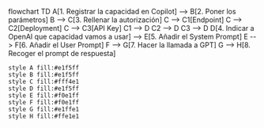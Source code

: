 flowchart TD
    A[1. Registrar la capacidad en Copilot] --> B[2. Poner los parámetros]
    B --> C[3. Rellenar la autorización]
    C --> C1[Endpoint]
    C --> C2[Deployment]
    C --> C3[API Key]
    C1 --> D
    C2 --> D
    C3 --> D
    D[4. Indicar a OpenAI que capacidad vamos a usar] --> E[5. Añadir el System Prompt]
    E --> F[6. Añadir el User Prompt]
    F --> G[7. Hacer la llamada a GPT]
    G --> H[8. Recoger el prompt de respuesta]
    
    style A fill:#e1f5ff
    style B fill:#e1f5ff
    style C fill:#fff4e1
    style D fill:#e1f5ff
    style E fill:#f0e1ff
    style F fill:#f0e1ff
    style G fill:#e1ffe1
    style H fill:#ffe1e1
